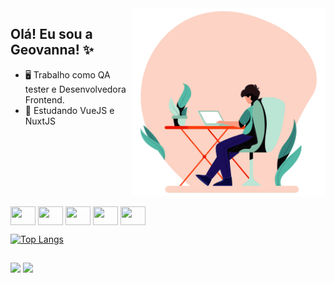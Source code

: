 <img align="right" height="300" width="310" src="/code_png.gif" />
 
## Olá! Eu sou a Geovanna! ✨

-  🖥️ Trabalho como QA tester e Desenvolvedora Frontend.
-  🌱 Estudando VueJS e NuxtJS

##
  
<div style="display: inline-block"><br>
  
  <img align="center" height="30" width="40" src="https://cdn.jsdelivr.net/gh/devicons/devicon/icons/html5/html5-plain-wordmark.svg" />
  <img align="center" height="30" width="40" src="https://cdn.jsdelivr.net/gh/devicons/devicon/icons/css3/css3-plain-wordmark.svg" />
  <img align="center" height="30" width="40" src="https://cdn.jsdelivr.net/gh/devicons/devicon/icons/javascript/javascript-original.svg" />
  <img align="center" height="30" width="40" src="https://cdn.jsdelivr.net/gh/devicons/devicon/icons/vuejs/vuejs-original-wordmark.svg" />
  <img align="center" height="30" width="40" src="https://cdn.jsdelivr.net/gh/devicons/devicon/icons/nuxtjs/nuxtjs-original.svg" />
  
</div><br>

[![Top Langs](https://github-readme-stats.vercel.app/api/top-langs/?username=geordtl&layout=compact&theme=dracula)](https://github.com/geordtl)

  ##
  
 <a href="mailto: geogeovannarn@gmail.com"><img src="https://img.shields.io/badge/Gmail-D14836?style=for-the-badge&logo=gmail&logoColor=white" target="_blank"/></a>
 <a href="https://www.linkedin.com/in/geovanna-rodrigues-384158219/"><img src="https://img.shields.io/badge/LinkedIn-0077B5?style=for-the-badge&logo=linkedin&logoColor=white"></a>
 
